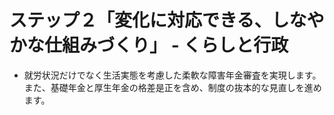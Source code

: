# ステップ２「変化に対応できる、しなやかな仕組みづくり」 - くらしと行政

* 就労状況だけでなく生活実態を考慮した柔軟な障害年金審査を実現します。また、基礎年金と厚生年金の格差是正を含め、制度の抜本的な見直しを進めます。